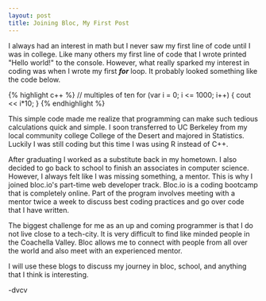 ```yaml
---
layout: post
title: Joining Bloc, My First Post
---
```

I always had an interest in math but I never saw my first line of code until I was in college. Like many others my first line of code that I wrote printed "Hello world!" to the console. However, what really sparked my interest in coding was when I wrote my first **_for_** loop. It probably looked something like the code below.

{% highlight c++ %}
// multiples of ten
for (var i = 0; i <= 1000; i++) {
  cout << i*10;
}
{% endhighlight %}

This simple code made me realize that programming can make such tedious calculations quick and simple. I soon transferred to UC Berkeley from my local community college College of the Desert and majored in Statistics. Luckily I was still coding but this time I was using R instead of C++.

After graduating I worked as a substitute back in my hometown. I also decided to go back to school to finish an associates in computer science. However, I always felt like I was missing something, a mentor. This is why I joined bloc.io's part-time web developer track. Bloc.io is a coding bootcamp that is completely online. Part of the program involves meeting with a mentor twice a week to discuss best coding practices and go over code that I have written.

The biggest challenge for me as an up and coming programmer is that I do not live close to a tech-city. It is very difficult to find like minded people in the Coachella Valley. Bloc allows me to connect with people from all over the world and also meet with an experienced mentor.

I will use these blogs to discuss my journey in bloc, school, and anything that I think is interesting.  

-dvcv
